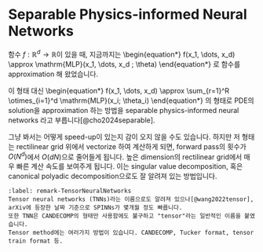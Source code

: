 # Separable Physics-informed Neural Networks
함수 $f: \mathbb{R}^d \rightarrow \mathbb{R}$이 있을 때,
지금까지는
\begin{equation*}
    f(x_1, \dots, x_d) \approx \mathrm{MLP}(x_1, \dots, x_d ; \theta)
\end{equation*}
로 함수를 approximation 해 왔었습니다.

이 형태 대신
\begin{equation*}
    f(x_1, \dots, x_d) \approx \sum_{r=1}^R \otimes_{i=1}^d \mathrm{MLP}(x_i; \theta_i)
\end{equation*}
의 형태로 PDE의 solution을 approximation 하는 방법을 separable physics-informed neural networks 라고 부릅니다[@cho2024separable].

그냥 봐서는 어떻게 speed-up이 있는지 감이 오지 않을 수도 있습니다.
하지만 저 형태는 rectilinear grid 위에서 vectorize 하여 계산하게 되면,
forward pass의 횟수가 $O(N^d)$에서 $O(dN)$으로 줄어들게 됩니다.
높은 dimension의 rectilinear grid에서 매우 빠른 계산 속도를 보여주게 됩니다.
이는 singular value decomposition, 혹은 canonical polyadic decomposition으로도 잘 알려져 있는 방법입니다.

```{prf:remark}
:label: remark-TensorNeuralNetworks
Tensor neural networks (TNNs)라는 이름으로도 알려져 있으나[@wang2022tensor], arXiv에 등장한 날짜 기준으로 SPINNs가 몇개월 정도 빠릅니다.
또한 TNN은 CANDECOMP의 형태만 사용함에도 불구하고 "tensor"라는 일반적인 이름을 붙였습니다.
Tensor method에는 여러가지 방법이 있습니다. CANDECOMP, Tucker format, tensor train format 등.
```